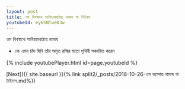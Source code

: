 ```yaml
---
layout: post
title: ওম বিবস্বাথে সাবিহামরাঠায় নামায গা টাইমস
youtubeId: ey6SNTweK3w
---
```

 
 
 ওম বিবস্বাথে সাবিহামরাঠায় নামায  
 
 -  কে এমন চাঁদ যিনি তাঁর অমৃত রশ্মির মতো পৃথিবী সঞ্চারিত করেন 
 
  
 
  
 
 
 
 
 
 


{% include youtubePlayer.html id=page.youtubeId %}
 
[Next]({{ site.baseurl }}{% link  split2/_posts/2018-10-26-ওম ভ্যাসায় নামায গা টাইমস.md%})
 
